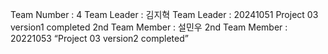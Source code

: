 Team Number : 4
Team Leader : 김지혁
Team Leader : 20241051
Project 03 version1 completed
2nd Team Member : 설민우
2nd Team Member : 20221053
“Project 03 version2 completed”
